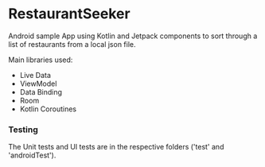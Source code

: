 # RestaurantSeeker

Android sample App using Kotlin and Jetpack components to sort through a list of restaurants from a local json file.

Main libraries used:
- Live Data
- ViewModel
- Data Binding 
- Room
- Kotlin Coroutines

### Testing
The Unit tests and UI tests are in the respective folders ('test' and 'androidTest').
